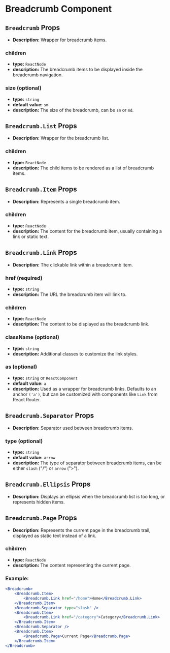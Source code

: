 # Breadcrumb Component

## `Breadcrumb` Props
- **Description:** Wrapper for breadcrumb items.  

### children
- **type:** `ReactNode`
- **description:** The breadcrumb items to be displayed inside the breadcrumb navigation.

### size (optional)
- **type:** `string`
- **default value:** `sm`
- **description:** The size of the breadcrumb, can be `sm` or `md`.

## `Breadcrumb.List` Props
- **Description:** Wrapper for the breadcrumb list.  

### children
- **type:** `ReactNode`
- **description:** The child items to be rendered as a list of breadcrumb items.

## `Breadcrumb.Item` Props
- **Description:** Represents a single breadcrumb item.  

### children
- **type:** `ReactNode`
- **description:** The content for the breadcrumb item, usually containing a link or static text.

## `Breadcrumb.Link` Props
- **Description:** The clickable link within a breadcrumb item.

### href (required)
- **type:** `string`
- **description:** The URL the breadcrumb item will link to.

### children
- **type:** `ReactNode`
- **description:** The content to be displayed as the breadcrumb link.

### className (optional)
- **type:** `string`
- **description:** Additional classes to customize the link styles.

### as (optional)
- **type:** `string` or `ReactComponent`
- **default value:** `a`
- **description:** Used as a wrapper for breadcrumb links. Defaults to an anchor `('a')`, but can be customized with components like `Link` from React Router.

## `Breadcrumb.Separator` Props
- **Description:** Separator used between breadcrumb items.

### type (optional)
- **type:** `string`
- **default value:** `arrow`
- **description:** The type of separator between breadcrumb items, can be either `slash` ("/") or `arrow` (">").

## `Breadcrumb.Ellipsis` Props
- **Description:** Displays an ellipsis when the breadcrumb list is too long, or represents hidden items.

## `Breadcrumb.Page` Props
- **Description:** Represents the current page in the breadcrumb trail, displayed as static text instead of a link.

### children
- **type:** `ReactNode`
- **description:** The content representing the current page.

### Example:

```jsx
<Breadcrumb>
    <Breadcrumb.Item>
        <Breadcrumb.Link href="/home">Home</Breadcrumb.Link>
    </Breadcrumb.Item>
    <Breadcrumb.Separator type="slash" />
    <Breadcrumb.Item>
        <Breadcrumb.Link href="/category">Category</Breadcrumb.Link>
    </Breadcrumb.Item>
    <Breadcrumb.Separator />
    <Breadcrumb.Item>
        <Breadcrumb.Page>Current Page</Breadcrumb.Page>
    </Breadcrumb.Item>
</Breadcrumb>
